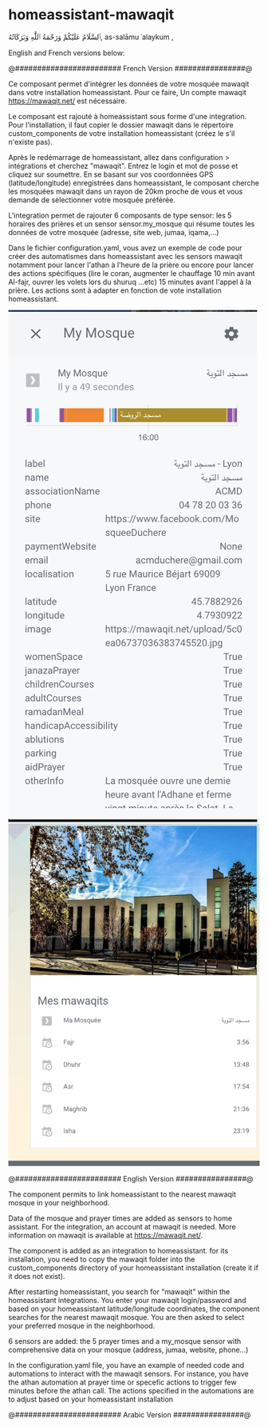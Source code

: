 # homeassistant-mawaqit

ٱلسَّلَامُ عَلَيْكُمْ وَرَحْمَةُ ٱللَّٰهِ وَبَرَكَاتُهُ,
as-salāmu ʿalaykum ,

English and French versions below:


@######################## French Version ################@

Ce composant permet d'intégrer les données de votre mosquée mawaqit dans votre installation homeassistant. Pour ce faire, Un compte mawaqit https://mawaqit.net/ est nécessaire.

Le composant est rajouté à homeassistant sous forme d'une integration. Pour l'installation, il faut copier le dossier mawaqit dans le répertoire custom_components de votre installation homeassistant (créez le s'il n'existe pas).

Après le redémarrage de homeassistant, allez dans configuration > intégrations et cherchez "mawaqit". Entrez le login et mot de posse et cliquez sur soumettre. En se basant sur vos coordonnées GPS (latitude/longitude) enregistrées dans homeassistant, le composant cherche les mosquées mawaqit dans un rayon de 20km proche de vous et vous demande de sélectionner votre mosquée préférée.

L'integration permet de rajouter 6 composants de type sensor: les 5 horaires des prières et un sensor sensor.my_mosque qui résume toutes les données de votre mosquée (adresse, site web, jumaa, iqama,...)

Dans le fichier configuration.yaml, vous avez un exemple de code pour créer des automatismes dans homeassistant avec les sensors mawaqit notamment pour lancer l'athan à l'heure de la prière ou encore pour lancer des actions spécifiques (lire le coran, augmenter le chauffage 10 min avant Al-fajr, ouvrer les volets lors du shuruq ...etc)  15 minutes avant l'appel à la prière. Les actions sont à adapter en fonction de vote installation homeassistant.

![Alt text](/image1.png?raw=true "Optional Title")
![Alt text](/image2.png?raw=true "Optional Title")

@######################## English Version ################@

The component permits to link homeassistant to the nearest mawaqit mosque in your neighborhood.

Data of the mosque and prayer times are added as sensors to home assistant.
For the integration, an account at mawaqit is needed. More information on mawaqit is available at https://mawaqit.net/.

The component is added as an integration to homeassistant. for its installation, you need to copy the mawaqit folder into  the custom_components directory of your homeassistant installation (create it if it does not exist).

After restarting homeassistant, you search for "mawaqit" within the homeassistant integrations. You enter your mawaqit login/password and based on your homeassistant latitude/longitude coordinates, the component searches for the nearest mawaqit mosque. You are then asked to select your preferred mosque in the neighborhood.

6 sensors are added: the 5 prayer times and a my_mosque sensor with comprehensive data on your mosque (address, jumaa, website, phone...)

In the configuration.yaml file, you have an example of needed code and automations to interact with the mawaqit sensors. For instance, you have the athan automation at prayer time or specefic actions to trigger few minutes before the athan call. The actions specified in the automations are to adjust based on your homeassistant installation

@######################## Arabic Version ################@
